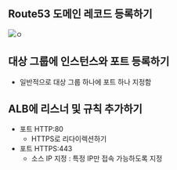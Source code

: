## Route53 도메인 레코드 등록하기
![ㅇ](https://github.com/chomming/aws-tomcat/assets/81208053/97b7ea4f-0f55-4283-9292-ca290dfbaa90)

## 대상 그룹에 인스턴스와 포트 등록하기
- 일반적으로 대상 그룹 하나에 포트 하나 지정함

## ALB에 리스너 및 규칙 추가하기
- 포트 HTTP:80
  - HTTPS로 리다이렉션하기
- 포트 HTTPS:443
  - 소스 IP 지정 : 특정 IP만 접속 가능하도록 지정
